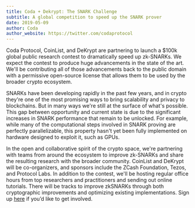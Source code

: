 ```yaml
---
title: Coda + Dekrypt: The SNARK Challenge
subtitle: A global competition to speed up the SNARK prover
date: 2019-05-09
author: Coda
author_website: https://twitter.com/codaprotocol
---
```


Coda Protocol, CoinList, and DeKrypt are partnering to launch a $100k global public research contest to dramatically speed up zk-SNARKs. We expect the contest to produce huge advancements in the state of the art. We'll be contributing all of those advancements back to the public domain with a permissive open-source license that allows them to be used by the broader crypto ecosystem.

SNARKs have been developing rapidly in the past few years, and in crypto they're one of the most promising ways to bring scalability and privacy to blockchains. But in many ways we're still at the surface of what's possible. This gap between opportunity and current state is due to the significant increases in SNARK performance that remain to be unlocked. For example, while many of the computational steps involved in SNARK proving are perfectly parallelizable, this property hasn't yet been fully implemented on hardware designed to exploit it, such as GPUs. 

In the open and collaborative spirit of the crypto space, we're partnering with teams from around the ecosystem to improve zk-SNARKs and share the resulting research with the broader community. CoinList and DeKrypt will be co-organizers, and sponsors include the ZCash Foundation, Tezos, and Protocol Labs. In addition to the contest, we'll be hosting regular office hours from top researchers and practitioners and sending out online tutorials. There will be tracks to improve zkSNARKs through both cryptographic improvements and optimizing existing implementations. Sign up [here](https://coinlist.co/build/coda) if you’d like to get involved.
